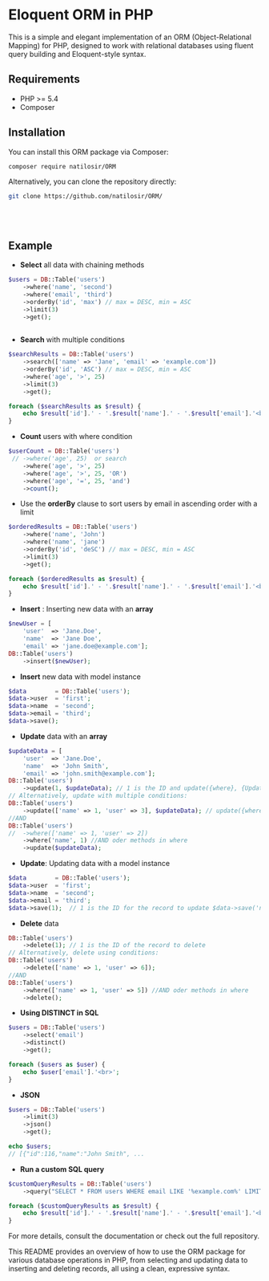 # Eloquent ORM in PHP

This is a simple and elegant implementation of an ORM (Object-Relational Mapping) for PHP, designed to work with relational databases using fluent query building and Eloquent-style syntax.

## Requirements

- PHP >= 5.4
- Composer

## Installation

You can install this ORM package via Composer:

```bash
composer require natilosir/ORM
```
Alternatively, you can clone the repository directly:
```bash
git clone https://github.com/natilosir/ORM/
```
<br><br>

## Example

- **Select** all data with chaining methods
```php
$users = DB::Table('users')
    ->where('name', 'second')
    ->where('email', 'third')
    ->orderBy('id', 'max') // max = DESC, min = ASC
    ->limit(3)
    ->get();
    
```

- **Search** with multiple conditions
```php
$searchResults = DB::Table('users')
    ->search(['name' => 'Jane', 'email' => 'example.com'])
    ->orderBy('id', 'ASC') // max = DESC, min = ASC
    ->where('age', '>', 25)
    ->limit(3)
    ->get();

foreach ($searchResults as $result) {
    echo $result['id'].' - '.$result['name'].' - '.$result['email'].'<br>';
}
```

- **Count** users with where condition
```php
$userCount = DB::Table('users')
 // ->where('age', 25)  or search
    ->where('age', '>', 25)
    ->where('age', '>', 25, 'OR')
    ->where('age', '=', 25, 'and')
    ->count();
```

- Use the **orderBy** clause to sort users by email in ascending order with a limit
```php
$orderedResults = DB::Table('users')
    ->where('name', 'John')
    ->where('name', 'jane')
    ->orderBy('id', 'deSC') // max = DESC, min = ASC
    ->limit(3)
    ->get();

foreach ($orderedResults as $result) {
    echo $result['id'].' - '.$result['name'].' - '.$result['email'].'<br>';
}
```

- **Insert** : Inserting new data with an **array**
```php
$newUser = [
    'user'  => 'Jane.Doe',
    'name'  => 'Jane Doe',
    'email' => 'jane.doe@example.com'];
DB::Table('users')
    ->insert($newUser);
```

- **Insert** new data with model instance
```php
$data        = DB::Table('users');
$data->user  = 'first';
$data->name  = 'second';
$data->email = 'third';
$data->save();
```

- **Update** data with an **array**
```php
$updateData = [
    'user'  => 'Jane.Doe',
    'name'  => 'John Smith',
    'email' => 'john.smith@example.com'];
DB::Table('users')
    ->update(1, $updateData); // 1 is the ID and update({where}, {UpdateArray})
// Alternatively, update with multiple conditions:
DB::Table('users')
    ->update(['name' => 1, 'user' => 3], $updateData); // update({where}, {UpdateArray})
//AND
DB::Table('users')
//  ->where(['name' => 1, 'user' => 2])
    ->where('name', 1) //AND oder methods in where
    ->update($updateData);
```

- **Update**: Updating data with a model instance
```php
$data        = DB::Table('users');
$data->user  = 'first';
$data->name  = 'second';
$data->email = 'third';
$data->save(1);  // 1 is the ID for the record to update $data->save('name' => 'Jane Doe'); 
```

- **Delete** data
```php
DB::Table('users')
    ->delete(1); // 1 is the ID of the record to delete
// Alternatively, delete using conditions:
DB::Table('users')
    ->delete(['name' => 1, 'user' => 6]);
//AND
DB::Table('users')
    ->where(['name' => 1, 'user' => 5]) //AND oder methods in where
    ->delete();
```

- **Using DISTINCT in SQL**
```php
$users = DB::Table('users')
    ->select('email')
    ->distinct()
    ->get();

foreach ($users as $user) {
    echo $user['email'].'<br>';
}
```

- **JSON**
```php
$users = DB::Table('users')
    ->limit(3)
    ->json()
    ->get();

echo $users;
// [{"id":116,"name":"John Smith", ...
```

- **Run a custom SQL query**
```php
$customQueryResults = DB::Table('users')
    ->query("SELECT * FROM users WHERE email LIKE '%example.com%' LIMIT 5");

foreach ($customQueryResults as $result) {
    echo $result['id'].' - '.$result['name'].' - '.$result['email'].'<br>';
}
```

For more details, consult the documentation or check out the full repository.

This README provides an overview of how to use the ORM package for various database operations in PHP, from selecting and updating data to inserting and deleting records, all using a clean, expressive syntax.
